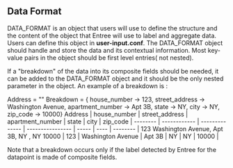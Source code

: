 ## Data Format

DATA_FORMAT is an object that users will use to define the structure and the content of the object that Entree will use
to label and aggregate data. Users can define this object in **user-input.conf**.
The DATA_FORMAT object should handle and store the data and its contextual information. Most key-value pairs in the object
should be first level entries( not nested).

If a "breakdown" of the data into its composite fields should be needed, it can be added to the DATA_FORMAT object and
it should be the only nested parameter in the object. An example of a breakdown is :

Address = ""
Breakdown = { house_number -> 123, street_address -> Washington Avenue, apartment_number -> Apt 3B, state -> NY, city -> NY, zip_code -> 10000}
Address | house_number | street_address | apartment_number | state | city | zip_code |
-------- | ------------ | -------------- | ---------------- | ----- | ---- | -------- |
123 Washington Avenue, Apt 3B, NY , NY 10000 | 123 | Washington Avenue | Apt 3B | NY | NY | 10000 |

Note that a breakdown occurs only if the label detected by Entree for the datapoint is made of composite fields.

